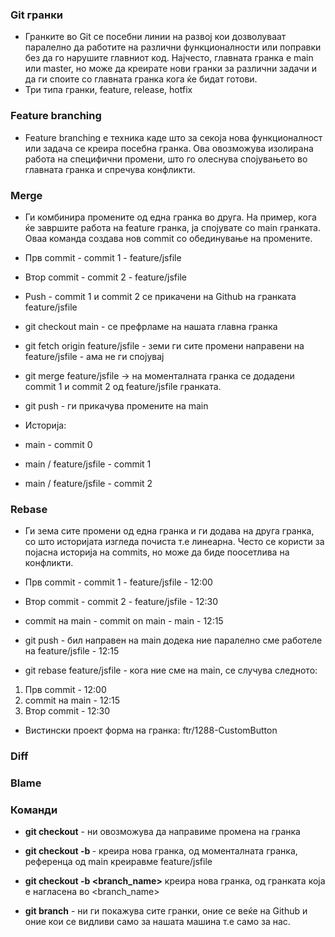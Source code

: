 ### Git гранки

- Гранките во Git се посебни линии на развој кои дозволуваат паралелно да работите на различни функционалности или поправки без да го нарушите главниот код. Најчесто, главната гранка е main или master, но може да креирате нови гранки за различни задачи и да ги споите со главната гранка кога ќе бидат готови.
- Три типа гранки, feature, release, hotfix

### Feature branching

- Feature branching e техника каде што за секоја нова функционалност или задача се креира посебна гранка. Ова овозможува изолирана работа на специфични промени, што го олеснува спојувањето во главната гранка и спречува конфликти.

### Merge

- Ги комбинира промените од една гранка во друга. На пример, кога ќе завршите работа на feature гранка, ја спојувате со main гранката. Оваа команда создава нов commit со обединување на промените.

- Прв commit - commit 1 - feature/jsfile
- Втор commit - commit 2 - feature/jsfile
- Push - commit 1 и commit 2 се прикачени на Github на гранката feature/jsfile
- git checkout main - се префрламе на нашата главна гранка
- git fetch origin feature/jsfile - земи ги сите промени направени на feature/jsfile - ама не ги спојувај
- git merge feature/jsfile -> на моменталната гранка се додадени commit 1 и commit 2 од feature/jsfile гранката.
- git push - ги прикачува промените на main

- Историја:
- main - commit 0
- main / feature/jsfile - commit 1
- main / feature/jsfile - commit 2

### Rebase

- Ги зема сите промени од една гранка и ги додава на друга гранка, со што историјата изгледа почиста т.е линеарна. Често се користи за појасна историја на commits, но може да биде поосетлива на конфликти.

- Прв commit - commit 1 - feature/jsfile - 12:00
- Втор commit - commit 2 - feature/jsfile - 12:30

- commit на main - commit on main - main - 12:15
- git push - бил направен на main додека ние паралелно сме работеле на feature/jsfile - 12:15

- git rebase feature/jsfile - кога ние сме на main, се случува следното:

1. Прв commit - 12:00
2. commit на main - 12:15
3. Втор commit - 12:30

- Вистински проект форма на гранка: ftr/1288-CustomButton

### Diff

### Blame

### Команди

- **git checkout** - ни овозможува да направиме промена на гранка

- **git checkout -b <name>** - креира нова гранка, од моменталната гранка, референца од main креиравме feature/jsfile

- **git checkout -b <name> <branch_name>** креира нова гранка, од гранката која е нагласена во <branch_name>

- **git branch** - ни ги покажува сите гранки, оние се веќе на Github и оние кои се видливи само за нашата машина т.е само за нас.
